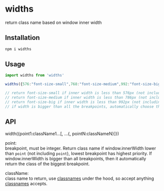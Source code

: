 # widths

return class name based on window inner width

## Installation

```bash
npm i widths
```

## Usage

```js
import widths from 'widths'

widths({576:"font-size-small",768:"font-size-medium",992:"font-size-big"})

// return font-size-small if inner width is less than 576px (not including 576)
// return font-size-medium if inner width is less than 786px (not including 786)
// return font-size-big if inner width is less than 992px (not including 992)
// if width is bigger than all the breakpoints, automatically choose the largest breakpoint class name, eg if inner width is 1200px, return font-size-big

```

## API

width({point1:className1...[, ...{, pointN:classNameN}]})

point:  
breakpoint, must be integer. Return class name if window.innerWidth lower than `point` (not including `point`), lowest breakpoint has highest priority. If window.innerWidth is bigger than all breakpoints, then it automatically return the class of the biggest breakpoint.

className:  
class name to return, use [classnames](https://www.npmjs.com/package/classnames) under the hood, so accept anything [classnames](https://www.npmjs.com/package/classnames) accepts.

